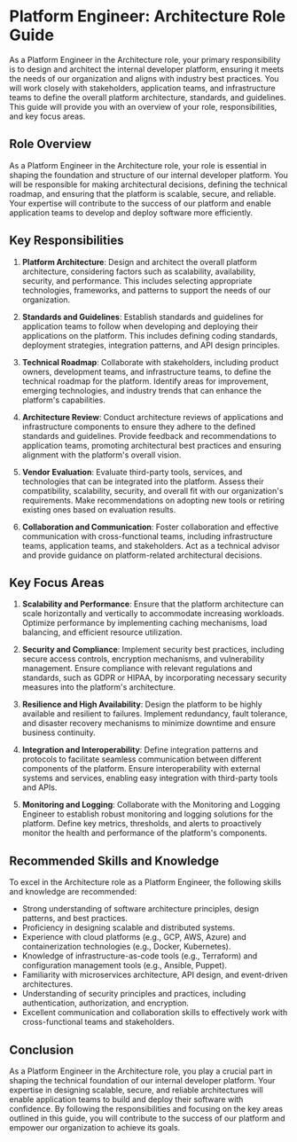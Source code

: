 # Platform Engineer: Architecture Role Guide

As a Platform Engineer in the Architecture role, your primary responsibility is to design and architect the internal developer platform, ensuring it meets the needs of our organization and aligns with industry best practices. You will work closely with stakeholders, application teams, and infrastructure teams to define the overall platform architecture, standards, and guidelines. This guide will provide you with an overview of your role, responsibilities, and key focus areas.

## Role Overview

As a Platform Engineer in the Architecture role, your role is essential in shaping the foundation and structure of our internal developer platform. You will be responsible for making architectural decisions, defining the technical roadmap, and ensuring that the platform is scalable, secure, and reliable. Your expertise will contribute to the success of our platform and enable application teams to develop and deploy software more efficiently.

## Key Responsibilities

1. **Platform Architecture**: Design and architect the overall platform architecture, considering factors such as scalability, availability, security, and performance. This includes selecting appropriate technologies, frameworks, and patterns to support the needs of our organization.

2. **Standards and Guidelines**: Establish standards and guidelines for application teams to follow when developing and deploying their applications on the platform. This includes defining coding standards, deployment strategies, integration patterns, and API design principles.

3. **Technical Roadmap**: Collaborate with stakeholders, including product owners, development teams, and infrastructure teams, to define the technical roadmap for the platform. Identify areas for improvement, emerging technologies, and industry trends that can enhance the platform's capabilities.

4. **Architecture Review**: Conduct architecture reviews of applications and infrastructure components to ensure they adhere to the defined standards and guidelines. Provide feedback and recommendations to application teams, promoting architectural best practices and ensuring alignment with the platform's overall vision.

5. **Vendor Evaluation**: Evaluate third-party tools, services, and technologies that can be integrated into the platform. Assess their compatibility, scalability, security, and overall fit with our organization's requirements. Make recommendations on adopting new tools or retiring existing ones based on evaluation results.

6. **Collaboration and Communication**: Foster collaboration and effective communication with cross-functional teams, including infrastructure teams, application teams, and stakeholders. Act as a technical advisor and provide guidance on platform-related architectural decisions.

## Key Focus Areas

1. **Scalability and Performance**: Ensure that the platform architecture can scale horizontally and vertically to accommodate increasing workloads. Optimize performance by implementing caching mechanisms, load balancing, and efficient resource utilization.

2. **Security and Compliance**: Implement security best practices, including secure access controls, encryption mechanisms, and vulnerability management. Ensure compliance with relevant regulations and standards, such as GDPR or HIPAA, by incorporating necessary security measures into the platform's architecture.

3. **Resilience and High Availability**: Design the platform to be highly available and resilient to failures. Implement redundancy, fault tolerance, and disaster recovery mechanisms to minimize downtime and ensure business continuity.

4. **Integration and Interoperability**: Define integration patterns and protocols to facilitate seamless communication between different components of the platform. Ensure interoperability with external systems and services, enabling easy integration with third-party tools and APIs.

5. **Monitoring and Logging**: Collaborate with the Monitoring and Logging Engineer to establish robust monitoring and logging solutions for the platform. Define key metrics, thresholds, and alerts to proactively monitor the health and performance of the platform's components.

## Recommended Skills and Knowledge

To excel in the Architecture role as a Platform Engineer, the following skills and knowledge are recommended:

- Strong understanding of software architecture principles, design patterns, and best practices.
- Proficiency in designing scalable and distributed systems.
- Experience with cloud platforms (e.g., GCP, AWS, Azure) and containerization technologies (e.g., Docker, Kubernetes).
- Knowledge of infrastructure-as-code tools (e.g., Terraform) and configuration management tools (e.g., Ansible, Puppet).
- Familiarity with microservices architecture, API design, and event-driven architectures.
- Understanding of security principles and practices, including authentication, authorization, and encryption.
- Excellent communication and collaboration skills to effectively work with cross-functional teams and stakeholders.

## Conclusion

As a Platform Engineer in the Architecture role, you play a crucial part in shaping the technical foundation of our internal developer platform. Your expertise in designing scalable, secure, and reliable architectures will enable application teams to build and deploy their software with confidence. By following the responsibilities and focusing on the key areas outlined in this guide, you will contribute to the success of our platform and empower our organization to achieve its goals.
